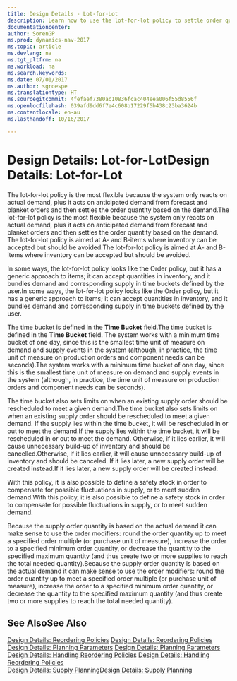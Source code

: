 ```yaml
---
title: Design Details - Lot-for-Lot
description: Learn how to use the lot-for-lot policy to settle order quantity based on demand.
documentationcenter: 
author: SorenGP
ms.prod: dynamics-nav-2017
ms.topic: article
ms.devlang: na
ms.tgt_pltfrm: na
ms.workload: na
ms.search.keywords: 
ms.date: 07/01/2017
ms.author: sgroespe
ms.translationtype: HT
ms.sourcegitcommit: 4fefaef7380ac10836fcac404eea006f55d8556f
ms.openlocfilehash: 039afd9dd6f7e4c608b17229f5b438c23ba3624b
ms.contentlocale: en-au
ms.lasthandoff: 10/16/2017

---
```

# <a name="design-details-lot-for-lot"></a><span data-ttu-id="f8102-103">Design Details: Lot-for-Lot</span><span class="sxs-lookup"><span data-stu-id="f8102-103">Design Details: Lot-for-Lot</span></span>
<span data-ttu-id="f8102-104">The lot-for-lot policy is the most flexible because the system only reacts on actual demand, plus it acts on anticipated demand from forecast and blanket orders and then settles the order quantity based on the demand.</span><span class="sxs-lookup"><span data-stu-id="f8102-104">The lot-for-lot policy is the most flexible because the system only reacts on actual demand, plus it acts on anticipated demand from forecast and blanket orders and then settles the order quantity based on the demand.</span></span> <span data-ttu-id="f8102-105">The lot-for-lot policy is aimed at A- and B-items where inventory can be accepted but should be avoided.</span><span class="sxs-lookup"><span data-stu-id="f8102-105">The lot-for-lot policy is aimed at A- and B-items where inventory can be accepted but should be avoided.</span></span>  
  
<span data-ttu-id="f8102-106">In some ways, the lot-for-lot policy looks like the Order policy, but it has a generic approach to items; it can accept quantities in inventory, and it bundles demand and corresponding supply in time buckets defined by the user.</span><span class="sxs-lookup"><span data-stu-id="f8102-106">In some ways, the lot-for-lot policy looks like the Order policy, but it has a generic approach to items; it can accept quantities in inventory, and it bundles demand and corresponding supply in time buckets defined by the user.</span></span>  
  
<span data-ttu-id="f8102-107">The time bucket is defined in the **Time Bucket** field.</span><span class="sxs-lookup"><span data-stu-id="f8102-107">The time bucket is defined in the **Time Bucket** field.</span></span> <span data-ttu-id="f8102-108">The system works with a minimum time bucket of one day, since this is the smallest time unit of measure on demand and supply events in the system (although, in practice, the time unit of measure on production orders and component needs can be seconds).</span><span class="sxs-lookup"><span data-stu-id="f8102-108">The system works with a minimum time bucket of one day, since this is the smallest time unit of measure on demand and supply events in the system (although, in practice, the time unit of measure on production orders and component needs can be seconds).</span></span>  
  
<span data-ttu-id="f8102-109">The time bucket also sets limits on when an existing supply order should be rescheduled to meet a given demand.</span><span class="sxs-lookup"><span data-stu-id="f8102-109">The time bucket also sets limits on when an existing supply order should be rescheduled to meet a given demand.</span></span> <span data-ttu-id="f8102-110">If the supply lies within the time bucket, it will be rescheduled in or out to meet the demand.</span><span class="sxs-lookup"><span data-stu-id="f8102-110">If the supply lies within the time bucket, it will be rescheduled in or out to meet the demand.</span></span> <span data-ttu-id="f8102-111">Otherwise, if it lies earlier, it will cause unnecessary build-up of inventory and should be cancelled.</span><span class="sxs-lookup"><span data-stu-id="f8102-111">Otherwise, if it lies earlier, it will cause unnecessary build-up of inventory and should be canceled.</span></span> <span data-ttu-id="f8102-112">If it lies later, a new supply order will be created instead.</span><span class="sxs-lookup"><span data-stu-id="f8102-112">If it lies later, a new supply order will be created instead.</span></span>  
  
<span data-ttu-id="f8102-113">With this policy, it is also possible to define a safety stock in order to compensate for possible fluctuations in supply, or to meet sudden demand.</span><span class="sxs-lookup"><span data-stu-id="f8102-113">With this policy, it is also possible to define a safety stock in order to compensate for possible fluctuations in supply, or to meet sudden demand.</span></span>  
  
<span data-ttu-id="f8102-114">Because the supply order quantity is based on the actual demand it can make sense to use the order modifiers: round the order quantity up to meet a specified order multiple (or purchase unit of measure), increase the order to a specified minimum order quantity, or decrease the quantity to the specified maximum quantity (and thus create two or more supplies to reach the total needed quantity).</span><span class="sxs-lookup"><span data-stu-id="f8102-114">Because the supply order quantity is based on the actual demand it can make sense to use the order modifiers: round the order quantity up to meet a specified order multiple (or purchase unit of measure), increase the order to a specified minimum order quantity, or decrease the quantity to the specified maximum quantity (and thus create two or more supplies to reach the total needed quantity).</span></span>  
  
## <a name="see-also"></a><span data-ttu-id="f8102-115">See Also</span><span class="sxs-lookup"><span data-stu-id="f8102-115">See Also</span></span>  
<span data-ttu-id="f8102-116">[Design Details: Reordering Policies](design-details-reordering-policies.md) </span><span class="sxs-lookup"><span data-stu-id="f8102-116">[Design Details: Reordering Policies](design-details-reordering-policies.md) </span></span>  
<span data-ttu-id="f8102-117">[Design Details: Planning Parameters](design-details-planning-parameters.md) </span><span class="sxs-lookup"><span data-stu-id="f8102-117">[Design Details: Planning Parameters](design-details-planning-parameters.md) </span></span>  
<span data-ttu-id="f8102-118">[Design Details: Handling Reordering Policies](design-details-handling-reordering-policies.md) </span><span class="sxs-lookup"><span data-stu-id="f8102-118">[Design Details: Handling Reordering Policies](design-details-handling-reordering-policies.md) </span></span>  
[<span data-ttu-id="f8102-119">Design Details: Supply Planning</span><span class="sxs-lookup"><span data-stu-id="f8102-119">Design Details: Supply Planning</span></span>](design-details-supply-planning.md)

